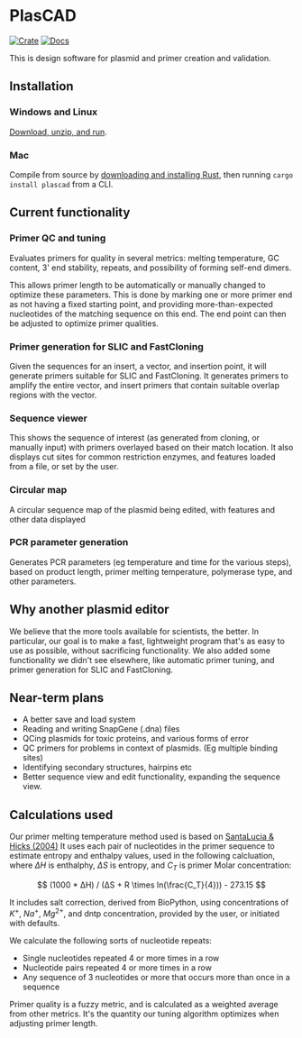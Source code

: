 # PlasCAD

[![Crate](https://img.shields.io/crates/v/plascad.svg)](https://crates.io/crates/plascad)
[![Docs](https://docs.rs/plascad/badge.svg)](https://docs.rs/plascad)

This is design software for plasmid and primer creation and validation.


## Installation

### Windows and Linux
[Download, unzip, and run](https://github.com/David-OConnor/plascad/releases). 


### Mac
Compile from source by [downloading and installing Rust](https://www.rust-lang.org/tools/install), then running `cargo install plascad` from a CLI.


## Current functionality

### Primer QC and tuning
Evaluates primers for quality in several metrics: melting temperature, GC content, 3' end stability, repeats, and possibility
of forming self-end dimers.

This allows primer length to be automatically or manually changed to optimize these parameters. This is done by marking
one or more primer end as not having a fixed starting point, and providing more-than-expected nucleotides of the matching 
sequence on this end. The end point can then be adjusted to optimize primer qualities.


### Primer generation for SLIC and FastCloning
Given the sequences for an insert, a vector, and insertion point, it will generate primers suitable for SLIC and FastCloning.
It generates primers to amplify the entire vector, and insert primers that contain suitable overlap regions with the vector.


### Sequence viewer
This shows the sequence of interest (as generated from cloning, or manually input) with primers overlayed based on their
match location. It also displays cut sites for common restriction enzymes, and features loaded from a file, or set by the user.


### Circular map
A circular sequence map of the plasmid being edited, with features and other data displayed


### PCR parameter generation
Generates PCR parameters (eg temperature and time for the various steps), based on product length, primer
melting temperature, polymerase type, and other parameters.


## Why another plasmid editor
We believe that the more tools available for scientists, the better. In particular, our goal is to make
a fast, lightweight program that's as easy to use as possible, without sacrificing functionality. We also added
some functionality we didn't see elsewhere, like automatic primer tuning, and primer generation for SLIC and FastCloning.


## Near-term plans
- A better save and load system
- Reading and writing SnapGene (.dna) files
- QCing plasmids for toxic proteins, and various forms of error
- QC primers for problems in context of plasmids. (Eg multiple binding sites)
- Identifying secondary structures, hairpins etc
- Better sequence view and edit functionality, expanding the sequence view.


## Calculations used 
Our primer melting temperature method used is based on [SantaLucia & Hicks (2004)](https://pubmed.ncbi.nlm.nih.gov/15139820/) It uses each pair of nucleotides in the
primer sequence to estimate entropy and enthalpy values, used in the following calcluation, where $ΔH$ is enthalphy, $ΔS$ is entropy, and $C_T$ is 
primer Molar concentration:

$$ (1000 * ΔH) / (ΔS + R \times ln(\frac{C_T}{4})) - 273.15 $$

It includes salt correction, derived from BioPython, using concentrations of $K^+$, $Na^+$, $Mg^{2+}$, and dntp concentration, 
provided by the user, or initiated with defaults.

We calculate the following sorts of nucleotide repeats:
- Single nucleotides repeated 4 or more times in a row
- Nucleotide pairs repeated 4 or more times in a row
- Any sequence of 3 nucleotides or more that occurs more than once in a sequence

Primer quality is a fuzzy metric, and is calculated as a weighted average from other metrics. It's the quantity our tuning algorithm optimizes when adjusting primer length.